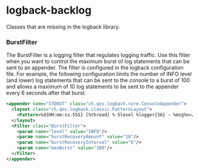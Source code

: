 # logback-backlog

Classes that are missing in the logback library.

### BurstFilter

The BurstFilter is a logging filter that regulates logging traffic. Use this filter when you want to control
the maximum burst of log statements that can be sent to an appender. The filter is configured in the logback
configuration file. For example, the following configuration limits the number of INFO level (and lower) log
statements that can be sent to the console to a burst of 100 and allows a maximum of 10 log statements to be
sent to the appender every 6 seconds after that burst.

```xml
<appender name="STDOUT" class="ch.qos.logback.core.ConsoleAppender">
  <layout class="ch.qos.logback.classic.PatternLayout">
    <Pattern>%d{HH:mm:ss.SSS} [%thread] %-5level %logger{36} - %msg%n</Pattern>
  </layout>
  <Filter class="BurstFilter">
    <param name="level" value="INFO"/>
    <param name="burstRecoveryAmount" value="10"/>
    <param name="burstRecoveryInterval" value="6"/>
    <param name="maxBurst" value="100"/>
  </Filter>
</appender>
```